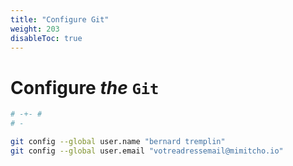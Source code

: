 ```yaml
---
title: "Configure Git"
weight: 203
disableToc: true
---
```


# Configure _the_ `Git`

```bash
# -+- #
# -

git config --global user.name "bernard tremplin"
git config --global user.email "votreadressemail@mimitcho.io"

```
